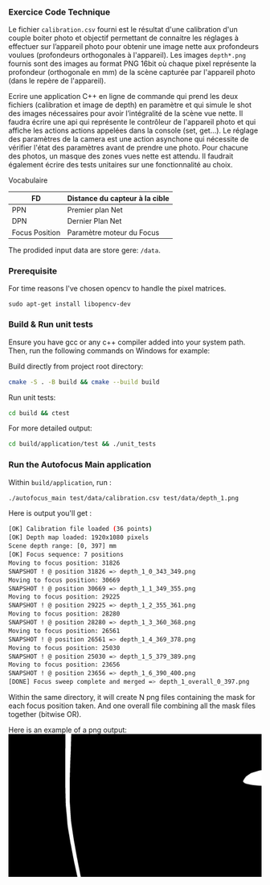 ### Exercice Code Technique

Le fichier `calibration.csv` fourni est le résultat d'une calibration d'un couple boiter photo et objectif permettant de connaitre les réglages à effectuer sur l’appareil photo pour obtenir une image nette aux profondeurs voulues (profondeurs orthogonales à l'appareil).
Les images `depth*.png` fournis sont des images au format PNG 16bit où chaque pixel représente la profondeur (orthogonale en mm) de la scène capturée par l'appareil photo (dans le repère de l'appareil).

Ecrire une application C++ en ligne de commande qui prend les deux fichiers (calibration et image de depth) en paramètre et qui simule le shot des images nécessaires pour avoir l’intégralité de la scène vue nette.
Il faudra écrire une api qui représente le contrôleur de l'appareil photo et qui affiche les actions actions appelées dans la console (set, get...). Le réglage des paramètres de la camera est une action asynchone qui nécessite de vérifier l'état des paramètres avant de prendre une photo. Pour chacune des photos, un masque des zones vues nette est attendu.
Il faudrait également écrire des tests unitaires sur une fonctionnalité au choix.

Vocabulaire 

| FD | Distance du capteur à la cible |
|----|--------------------------------|
| PPN | Premier plan Net |
| DPN | Dernier Plan Net |
| Focus Position | Paramètre moteur du Focus |

The prodided input data are store gere: `/data`.


### Prerequisite
For time reasons I've chosen opencv to handle the pixel matrices. 

```
sudo apt-get install libopencv-dev
```

### Build & Run unit tests

Ensure you have gcc or any c++ compiler added into your system path. Then, run the following commands on Windows for example:

Build directly from project root directory:
```bash
cmake -S . -B build && cmake --build build
```

Run unit tests:
```bash
cd build && ctest
```
For more detailed output:
```bash
cd build/application/test && ./unit_tests
```


### Run the Autofocus Main application

Within `build/application`, run :

```bash
./autofocus_main test/data/calibration.csv test/data/depth_1.png
```

Here is output you'll get :
```bash
[OK] Calibration file loaded (36 points)
[OK] Depth map loaded: 1920x1080 pixels
Scene depth range: [0, 397] mm
[OK] Focus sequence: 7 positions
Moving to focus position: 31826
SNAPSHOT ! @ position 31826 => depth_1_0_343_349.png
Moving to focus position: 30669
SNAPSHOT ! @ position 30669 => depth_1_1_349_355.png
Moving to focus position: 29225
SNAPSHOT ! @ position 29225 => depth_1_2_355_361.png
Moving to focus position: 28280
SNAPSHOT ! @ position 28280 => depth_1_3_360_368.png
Moving to focus position: 26561
SNAPSHOT ! @ position 26561 => depth_1_4_369_378.png
Moving to focus position: 25030
SNAPSHOT ! @ position 25030 => depth_1_5_379_389.png
Moving to focus position: 23656
SNAPSHOT ! @ position 23656 => depth_1_6_390_400.png
[DONE] Focus sweep complete and merged => depth_1_overall_0_397.png
```

Within the same directory, it will create N png files containing the mask for each focus position taken.
And one overall file combining all the mask files together (bitwise OR).

Here is an example of a png output: 
![Example output](doc/depth_1_1_349_355.png)